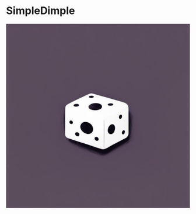 # SimpleDimple

![SimpleDimple](https://github.com/adiom/SimpleDimple/blob/d2c43e47fdcfbec9bcb9a41510aa129935d1f5d6/pomoikaeto/SimpleDimple.logo.jpg?raw=true "SimpleDimple")


